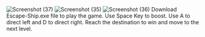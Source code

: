 ![Screenshot (37)](https://github.com/user-attachments/assets/a35a18d9-d6cf-40a0-89ee-a12b19048a01)
![Screenshot (35)](https://github.com/user-attachments/assets/2baf0794-4f42-490c-a611-42475ade8a96)
![Screenshot (36)](https://github.com/user-attachments/assets/a3dc66e8-40f0-40c7-b1bd-f6b99c0261b7)
Download Escape-Ship.exe file to play the game.
Use Space Key to boost. Use A to direct left and D to direct right.
Reach the destination to win and move to the next level.
